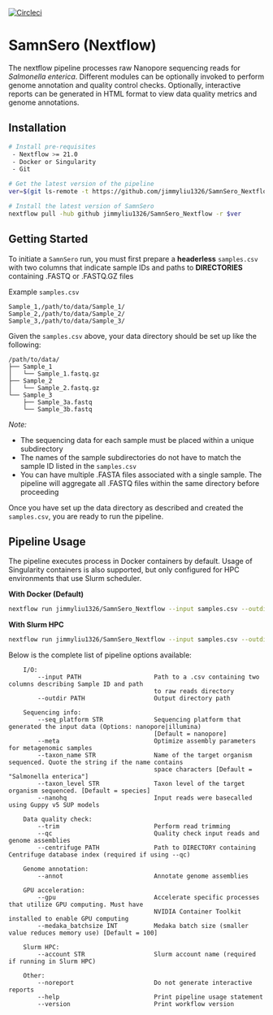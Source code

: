 [![Circleci](https://circleci.com/gh/jimmyliu1326/SamnSero_Nextflow.svg?style=svg)](https://app.circleci.com/pipelines/github/jimmyliu1326/SamnSero_Nextflow)

# SamnSero (Nextflow)


The nextflow pipeline processes raw Nanopore sequencing reads for *Salmonella enterica*. Different modules can be optionally invoked to perform genome annotation and quality control checks. Optionally, interactive reports can be generated in HTML format to view data quality metrics and genome annotations.

## Installation

```bash
# Install pre-requisites
 - Nextflow >= 21.0
 - Docker or Singularity
 - Git

# Get the latest version of the pipeline
ver=$(git ls-remote -t https://github.com/jimmyliu1326/SamnSero_Nextflow.git | cut -f3 -d'/' | sort -r | head -n 1)

# Install the latest version of SamnSero
nextflow pull -hub github jimmyliu1326/SamnSero_Nextflow -r $ver
```

## Getting Started

To initiate a `SamnSero` run, you must first prepare a **headerless** `samples.csv` with two columns that indicate sample IDs and paths to **DIRECTORIES** containing .FASTQ or .FASTQ.GZ files

Example `samples.csv`

```
Sample_1,/path/to/data/Sample_1/
Sample_2,/path/to/data/Sample_2/
Sample_3,/path/to/data/Sample_3/
```

Given the `samples.csv` above, your data directory should be set up like the following:

```
/path/to/data/
├── Sample_1
│   └── Sample_1.fastq.gz
├── Sample_2
│   └── Sample_2.fastq.gz
└── Sample_3
    ├── Sample_3a.fastq
    └── Sample_3b.fastq
```

*Note:*
* The sequencing data for each sample must be placed within a unique subdirectory
* The names of the sample subdirectories do not have to match the sample ID listed in the `samples.csv`
* You can have multiple .FASTA files associated with a single sample. The pipeline will aggregate all .FASTQ files within the same directory before proceeding

Once you have set up the data directory as described and created the `samples.csv`, you are ready to run the pipeline.

## Pipeline Usage

The pipeline executes process in Docker containers by default. Usage of Singularity containers is also supported, but only configured for HPC environments that use Slurm scheduler.

**With Docker (Default)**

```bash
nextflow run jimmyliu1326/SamnSero_Nextflow --input samples.csv --outdir results
```

**With Slurm HPC**

```bash
nextflow run jimmyliu1326/SamnSero_Nextflow --input samples.csv --outdir results -profile slurm
```

Below is the complete list of pipeline options available:

```
    I/O:
        --input PATH                    Path to a .csv containing two columns describing Sample ID and path
                                        to raw reads directory
        --outdir PATH                   Output directory path

    Sequencing info:
        --seq_platform STR              Sequencing platform that generated the input data (Options: nanopore|illumina) 
                                        [Default = nanopore]
        --meta                          Optimize assembly parameters for metagenomic samples
        --taxon_name STR                Name of the target organism sequenced. Quote the string if the name contains
                                        space characters [Default = "Salmonella enterica"]
        --taxon_level STR               Taxon level of the target organism sequenced. [Default = species]
        --nanohq                        Input reads were basecalled using Guppy v5 SUP models

    Data quality check:
        --trim                          Perform read trimming
        --qc                            Quality check input reads and genome assemblies
        --centrifuge PATH               Path to DIRECTORY containing Centrifuge database index (required if using --qc)

    Genome annotation:
        --annot                         Annotate genome assemblies

    GPU acceleration:
        --gpu                           Accelerate specific processes that utilize GPU computing. Must have
                                        NVIDIA Container Toolkit installed to enable GPU computing
        --medaka_batchsize INT          Medaka batch size (smaller value reduces memory use) [Default = 100]
        
    Slurm HPC:
        --account STR                   Slurm account name (required if running in Slurm HPC)

    Other:
        --noreport                      Do not generate interactive reports
        --help                          Print pipeline usage statement
        --version                       Print workflow version
```
